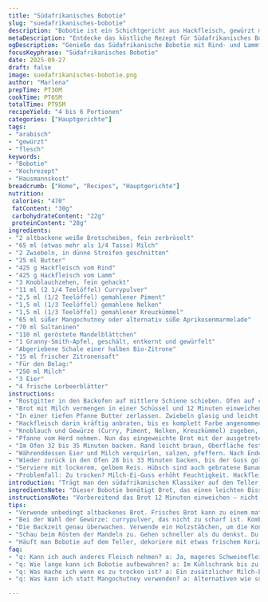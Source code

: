 ```yaml
---
title: "Südafrikanisches Bobotie"
slug: "suedafrikanisches-bobotie"
description: "Bobotie ist ein Schichtgericht aus Hackfleisch, gewürzt mit exotischen Gewürzen und eingebacken unter einer Eier-Milch-Decke. Die Kombination aus Rind- und Lammfleisch bringt Tiefe, dazu süße Nuancen von Mango-Chutney und Sultaninen. Geröstete Mandeln und Granny-Smith-Apfel geben Biss und Frische. Die karamellisierten Zwiebeln bilden Basisaromen, während Lorbeerblätter beim Backen langsam Geschmack abgeben. Der Trick liegt im Timing und den Gewürzen; nicht zu trocken, die Eiermasse sorgt für saftige Stabilität."
metaDescription: "Entdecke das köstliche Rezept für Südafrikanisches Bobotie, ein Gericht voller Gewürze und Geschmack. Einfach nachzukochen."
ogDescription: "Genieße das Südafrikanische Bobotie mit Rind- und Lammfleisch, aromatischen Gewürzen und einer cremigen Eier-Milch-Decke. Ein Genuss für jeden Anlass."
focusKeyphrase: "Südafrikanisches Bobotie"
date: 2025-09-27
draft: false
image: suedafrikanisches-bobotie.png
author: "Marlena"
prepTime: PT30M
cookTime: PT65M
totalTime: PT95M
recipeYield: "4 bis 6 Portionen"
categories: ["Hauptgerichte"]
tags:
- "arabisch"
- "gewürzt"
- "flesch"
keywords:
- "Bobotie"
- "Kochrezept"
- "Hausmannskost"
breadcrumb: ["Home", "Recipes", "Hauptgerichte"]
nutrition: 
 calories: "470"
 fatContent: "30g"
 carbohydrateContent: "22g"
 proteinContent: "28g"
ingredients:
- "2 altbackene weiße Brotscheiben, fein zerbröselt"
- "65 ml (etwas mehr als 1/4 Tasse) Milch"
- "2 Zwiebeln, in dünne Streifen geschnitten"
- "25 ml Butter"
- "425 g Hackfleisch vom Rind"
- "425 g Hackfleisch vom Lamm"
- "3 Knoblauchzehen, fein gehackt"
- "11 ml (2 1/4 Teelöffel) Currypulver"
- "2,5 ml (1/2 Teelöffel) gemahlener Piment"
- "1,5 ml (1/3 Teelöffel) gemahlene Nelken"
- "1,5 ml (1/3 Teelöffel) gemahlener Kreuzkümmel"
- "65 ml süßer Mangochutney oder alternativ süße Aprikosenmarmelade"
- "70 ml Sultaninen"
- "110 ml geröstete Mandelblättchen"
- "1 Granny-Smith-Apfel, geschält, entkernt und gewürfelt"
- "Abgeriebene Schale einer halben Bio-Zitrone"
- "15 ml frischer Zitronensaft"
- "Für den Belag:"
- "250 ml Milch"
- "3 Eier"
- "4 frische Lorbeerblätter"
instructions:
- "Rostgitter in den Backofen auf mittlere Schiene schieben. Ofen auf circa 175 °C vorheizen. Timing hier flexibel, Ofen sollte sanft aber sicher arbeiten."
- "Brot mit Milch vermengen in einer Schüssel und 12 Minuten einweichen lassen. Nicht zu lange, sonst wird die Masse matschig – saugt nur den Saft auf, soll weich sein, nichts breiiges."
- "In einer tiefen Pfanne Butter zerlassen. Zwiebeln glasig und leicht goldbraun anbraten – der Duft karamellisierter Zwiebeln ist ein gutes Signal, nicht zu dunkel werden lassen."
- "Hackfleisch darin kräftig anbraten, bis es komplett Farbe angenommen hat – kein zu starkes Rühren, damit es Röstaromen entwickelt, eventuell in zwei Portionen arbeiten."
- "Knoblauch und Gewürze (Curry, Piment, Nelken, Kreuzkümmel) zugeben, kurz mitrösten. Diese Gewürze aktivieren schnelle Aromen, 1-2 Minuten genügen, sonst bitter."
- "Pfanne vom Herd nehmen. Nun das eingeweichte Brot mit der ausgetretenen Milch, Mangochutney, Sultaninen, Mandeln, Apfelwürfeln, Zitronenschale und Zitronensaft unterheben. Gut abschmecken mit Salz und frisch gemahlenem Pfeffer. Masse fest andrücken in eine Auflaufform ca. 28×20 cm."
- "Im Ofen 32 bis 35 Minuten backen. Rand leicht braun, Oberfläche fest, aber noch saftig."
- "Währenddessen Eier und Milch verquirlen, salzen, pfeffern. Nach Ende der Backzeit sofort diese Mischung auf die Fleischmasse gießen. Lorbeerblätter darauflegen."
- "Wieder zurück in den Ofen 28 bis 33 Minuten backen, bis der Guss goldgelb und fest ist. Lorbeerblätter vor dem Servieren entfernen."
- "Serviere mit lockerem, gelbem Reis. Hübsch sind auch gebratene Bananenscheiben oder eine frische Gurkensalat Note, wenn du was Frisches willst."
- "Problemfall: Zu trocken? Milch-Ei-Guss erhöht Feuchtigkeit. Hackfleisch zu fettarm? Ganz wenig Olivenöl zugeben beim Anbraten. Kein Mangochutney? Süß-saure Aprikosenmarmelade + etwas frischer Ingwer macht fast denselben Job."
introduction: "Trägt man den südafrikanischen Klassiker auf den Teller, erwartet einen nicht nur ein Gericht, sondern eine Geschichte von intensiven Gewürzen, süßen Überraschungen und cremiger Textur. Bobotie ist so etwas wie der Auflauf der exotischen Küche – die Kombination von Rind und Lamm bringt Tiefe, die Gewürzmischung macht ihn sowohl würzig als auch ein bisschen süß. Der Trick liegt im Zusammenspiel von weichem Brot, das die Feuchtigkeit bindet, und der Eier-Milch-Decke, die alles zusammenhält und eine leicht puddingartige Kruste bildet. Wenn mir mal die Mango-Chutney ausgeht, greife ich zur Aprikosenmarmelade mit einem Spritzer Zitronensaft – so kommt trotzdem die fruchtige Süße rein. Wichtig ist auch ein körniger Biss – Mandeln und Äpfel sorgen für das gewisse Etwas. Kein Schnickschnack, sondern ehrliche Hausmannskost, die aber nicht langweilig ist."
ingredientsNote: "Dieser Bobotie benötigt Brot, das einen leichten Biss hat und bei der Milchaufnahme nicht sofort zerfällt – altbackenes Weißbrot eignet sich gut. Die Mischung aus Rind und Lamm muss nicht exakt sein, statt Rind kann auch mageres Schweinefleisch oder Huhn genommen werden, aber Lamm gibt die nötige Tiefe. Die Gewürze: Currypulver nicht zu scharf, eher fruchtig. Piment und Nelken immer frisch gemahlen verwenden; sie verleihen Tiefe ohne zu dominieren. Die Mandelblättchen sollten hell geröstet sein, damit sie ihr Aroma entfalten. Handelsübliches Mangochutney ist okay, aber eine hausgemachte Version mit etwas Chili macht mehr Spaß. Sultaninen lasse ich gern über Nacht in warmem Wasser quellen, so sind sie saftiger und geben kleine süße Überraschungen. Statt Granny-Smith kann man auch einen säuerlichen Boskop verwenden, wichtig ist, dass der Apfel nicht zu süß ist."
instructionsNote: "Vorbereitend das Brot 12 Minuten einweichen – nicht zu lang, sonst wird die Masse zu weich. Beim Anbraten der Zwiebeln auf mittlerer Hitze bleiben; sie sollen nicht braun verbrennen, sondern sanft Farbe nehmen. Hackfleisch portionsweise in die Pfanne geben und in Ruhe rösten lassen, damit es ansetzt und Röstaromen entstehen. Gewürze nach Zugabe direkt anrösten für 1 bis 2 Minuten, sonst wird es bitter. Das vermengte Hackbrot-Gemisch sollte fest in die Form gepresst werden, damit keine Luftblasen entstehen, die beim Backen reißen könnten. Die Backzeiten sind Richtwerte, am besten mit einem Holzstäbchen in die Mitte prüfen – die Masse soll nicht roh wirken. Die Eier-Milch-Mischung gießen, sobald die Fleischschicht heiß ist, fördert die Bindung. Die goldgelbe Oberfläche ist der beste Anhaltspunkt fürs Ende. Lorbeerblätter geben den letzten aromatischen Pfiff, werden aber vor dem Servieren entfernt, da sie zäh sind. Serviert man zu Bobotie Reis, so empfehle ich den Reis separat zu kochen und locker aufzulockern, ohne ihn in die Auflaufform zu geben. Wer experimentierfreudig ist, kann eine Prise Rauchpaprika ins Fleisch mischen, für eine rauchige Note."
tips:
- "Verwende unbedingt altbackenes Brot. Frisches Brot kann zu einem matschigen Ergebnis führen. Achte darauf, dass es beim Einweichen die Milch gut aufnimmt, aber nicht zerfällt – der richtige Biss ist wichtig. Zwiebeln sanft anschwitzen, sodass sie schön karamellisieren. Das Aroma, das dabei entsteht, ist entscheidend. Zwiebeln zu heiß, dann werden sie bitter."
- "Bei der Wahl der Gewürze: currypulver, das nicht zu scharf ist. Kombiniere ruhig etwas frisches Ingwer mit dem Mangochutney, gibt ein frisches Aroma. Die Kombination von Rind und Lamm bringt Tiefe. Zu viel Fett im Hackfleisch? Brate mit ein wenig Olivenöl mehr Farbe, ohne zu viel Flüssigkeit zu verlieren."
- "Die Backzeit genau überwachen. Verwende ein Holzstäbchen, um die Konsistenz zu prüfen. Masse sollte fest, aber nicht trocken sein. Wenn der Belag goldbraun ist, ist das ein gutes Zeichen. Lorbeerblätter vor dem Servieren entfernen. Sie geben nur einen Hauch Aroma und können zäh sein."
- "Schau beim Rösten der Mandeln zu. Gehen schneller als du denkst. Du willst sie hellbraun, nicht dunkel. Das gibt den nötigen Crunch. Äpfel? Nimm einen Granny-Smith. Er sollte frisch und sauer sein, ohne zu dominant zu wirken. Oder variiere mit einem Boskop."
- "Häuft man Bobotie auf dem Teller, dekoriere mit etwas frischem Koriander oder Minze. Das sorgt für optischen und geschmacklichen Kontrast. Reis separat kochen, damit er fluffig bleibt. Wer experimentieren möchte, kann etwas Rauchpaprika für eine rauchige Dimension hinzufügen."
faq:
- "q: Kann ich auch anderes Fleisch nehmen? a: Ja, mageres Schweinefleisch oder Huhn ist möglich. Aber Lamm gibt die speziellen Geschmäcker. Achte darauf, dass es nicht zu trocken wird."
- "q: Wie lange kann ich Bobotie aufbewahren? a: Im Kühlschrank bis zu drei Tage. Einfrieren ist auch möglich, aber die Struktur verändert sich. Auftaubevor dem Wärmen."
- "q: Was mache ich wenn es zu trocken ist? a: Ein zusätzlicher Milch-Ei-Guss rettet die Konsistenz. Oder beim Anbraten des Fleisches etwas mehr Öl verwenden. Viel hilft."
- "q: Was kann ich statt Mangochutney verwenden? a: Alternativen wie süße Aprikosenmarmelade, das funktioniert auch gut. Frischer Ingwer untergemischt bringt zusätzliche Frische, auch Zimt kann harmonieren."

---
```

